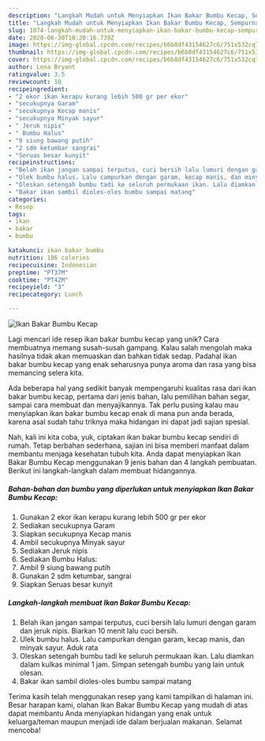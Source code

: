 ```yaml
---
description: "Langkah Mudah untuk Menyiapkan Ikan Bakar Bumbu Kecap, Sempurna"
title: "Langkah Mudah untuk Menyiapkan Ikan Bakar Bumbu Kecap, Sempurna"
slug: 1074-langkah-mudah-untuk-menyiapkan-ikan-bakar-bumbu-kecap-sempurna
date: 2020-06-30T10:20:16.739Z
image: https://img-global.cpcdn.com/recipes/b6b8df43154627c6/751x532cq70/ikan-bakar-bumbu-kecap-foto-resep-utama.jpg
thumbnail: https://img-global.cpcdn.com/recipes/b6b8df43154627c6/751x532cq70/ikan-bakar-bumbu-kecap-foto-resep-utama.jpg
cover: https://img-global.cpcdn.com/recipes/b6b8df43154627c6/751x532cq70/ikan-bakar-bumbu-kecap-foto-resep-utama.jpg
author: Lena Bryant
ratingvalue: 3.5
reviewcount: 10
recipeingredient:
- "2 ekor ikan kerapu kurang lebih 500 gr per ekor"
- "secukupnya Garam"
- "secukupnya Kecap manis"
- "secukupnya Minyak sayur"
- " Jeruk nipis"
- " Bumbu Halus"
- "9 siung bawang putih"
- "2 sdm ketumbar sangrai"
- "Seruas besar kunyit"
recipeinstructions:
- "Belah ikan jangan sampai terputus, cuci bersih lalu lumuri dengan garam dan jeruk nipis. Biarkan 10 menit lalu cuci bersih."
- "Ulek bumbu halus. Lalu campurkan dengan garam, kecap manis, dan minyak sayur. Aduk rata"
- "Oleskan setengah bumbu tadi ke seluruh permukaan ikan. Lalu diamkan dalam kulkas minimal 1 jam. Simpan setengah bumbu yang lain untuk olesan."
- "Bakar ikan sambil dioles-oles bumbu sampai matang"
categories:
- Resep
tags:
- ikan
- bakar
- bumbu

katakunci: ikan bakar bumbu 
nutrition: 186 calories
recipecuisine: Indonesian
preptime: "PT37M"
cooktime: "PT42M"
recipeyield: "3"
recipecategory: Lunch

---
```



![Ikan Bakar Bumbu Kecap](https://img-global.cpcdn.com/recipes/b6b8df43154627c6/751x532cq70/ikan-bakar-bumbu-kecap-foto-resep-utama.jpg)

Lagi mencari ide resep ikan bakar bumbu kecap yang unik? Cara membuatnya memang susah-susah gampang. Kalau salah mengolah maka hasilnya tidak akan memuaskan dan bahkan tidak sedap. Padahal ikan bakar bumbu kecap yang enak seharusnya punya aroma dan rasa yang bisa memancing selera kita.

Ada beberapa hal yang sedikit banyak mempengaruhi kualitas rasa dari ikan bakar bumbu kecap, pertama dari jenis bahan, lalu pemilihan bahan segar, sampai cara membuat dan menyajikannya. Tak perlu pusing kalau mau menyiapkan ikan bakar bumbu kecap enak di mana pun anda berada, karena asal sudah tahu triknya maka hidangan ini dapat jadi sajian spesial.




Nah, kali ini kita coba, yuk, ciptakan ikan bakar bumbu kecap sendiri di rumah. Tetap berbahan sederhana, sajian ini bisa memberi manfaat dalam membantu menjaga kesehatan tubuh kita. Anda dapat menyiapkan Ikan Bakar Bumbu Kecap menggunakan 9 jenis bahan dan 4 langkah pembuatan. Berikut ini langkah-langkah dalam membuat hidangannya.

<!--inarticleads1-->

##### Bahan-bahan dan bumbu yang diperlukan untuk menyiapkan Ikan Bakar Bumbu Kecap:

1. Gunakan 2 ekor ikan kerapu kurang lebih 500 gr per ekor
1. Sediakan secukupnya Garam
1. Siapkan secukupnya Kecap manis
1. Ambil secukupnya Minyak sayur
1. Sediakan  Jeruk nipis
1. Sediakan  Bumbu Halus:
1. Ambil 9 siung bawang putih
1. Gunakan 2 sdm ketumbar, sangrai
1. Siapkan Seruas besar kunyit




<!--inarticleads2-->

##### Langkah-langkah membuat Ikan Bakar Bumbu Kecap:

1. Belah ikan jangan sampai terputus, cuci bersih lalu lumuri dengan garam dan jeruk nipis. Biarkan 10 menit lalu cuci bersih.
1. Ulek bumbu halus. Lalu campurkan dengan garam, kecap manis, dan minyak sayur. Aduk rata
1. Oleskan setengah bumbu tadi ke seluruh permukaan ikan. Lalu diamkan dalam kulkas minimal 1 jam. Simpan setengah bumbu yang lain untuk olesan.
1. Bakar ikan sambil dioles-oles bumbu sampai matang




Terima kasih telah menggunakan resep yang kami tampilkan di halaman ini. Besar harapan kami, olahan Ikan Bakar Bumbu Kecap yang mudah di atas dapat membantu Anda menyiapkan hidangan yang enak untuk keluarga/teman maupun menjadi ide dalam berjualan makanan. Selamat mencoba!
